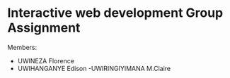 # Interactive web development Group Assignment

Members: 
- UWINEZA Florence
- UWIHANGANYE Edison
-UWIRINGIYIMANA M.Claire


